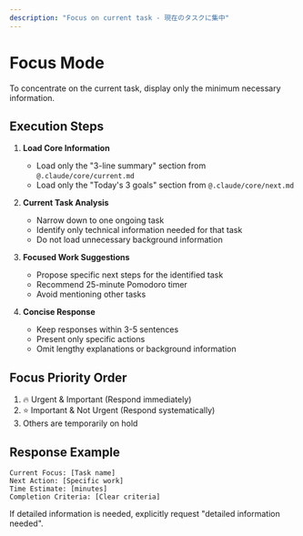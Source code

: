 ```yaml
---
description: "Focus on current task - 現在のタスクに集中"
---
```


# Focus Mode

To concentrate on the current task, display only the minimum necessary information.

## Execution Steps

1. **Load Core Information**
   - Load only the "3-line summary" section from `@.claude/core/current.md`
   - Load only the "Today's 3 goals" section from `@.claude/core/next.md`

2. **Current Task Analysis**
   - Narrow down to one ongoing task
   - Identify only technical information needed for that task
   - Do not load unnecessary background information

3. **Focused Work Suggestions**
   - Propose specific next steps for the identified task
   - Recommend 25-minute Pomodoro timer
   - Avoid mentioning other tasks

4. **Concise Response**
   - Keep responses within 3-5 sentences
   - Present only specific actions
   - Omit lengthy explanations or background information

## Focus Priority Order
1. 🔥 Urgent & Important (Respond immediately)
2. ⭐ Important & Not Urgent (Respond systematically)
3. Others are temporarily on hold

## Response Example
```
Current Focus: [Task name]
Next Action: [Specific work]
Time Estimate: [minutes]
Completion Criteria: [Clear criteria]
```

If detailed information is needed, explicitly request "detailed information needed".